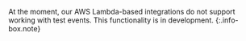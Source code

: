 <!-- info-box-start:info -->
At the moment, our AWS Lambda-based integrations do not support working with test events. This functionality is in development.
{:.info-box.note}
<!-- info-box-end -->